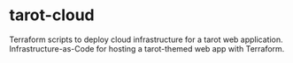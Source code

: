 # tarot-cloud
Terraform scripts to deploy cloud infrastructure for a tarot web application.
<br>Infrastructure-as-Code for hosting a tarot-themed web app with Terraform.
